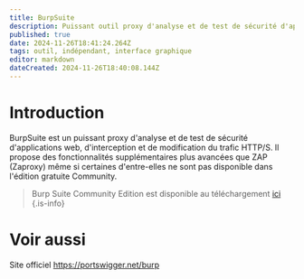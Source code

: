 ```yaml
---
title: BurpSuite
description: Puissant outil proxy d'analyse et de test de sécurité d'applications web, d'interception et de modification du trafic HTTP/S.
published: true
date: 2024-11-26T18:41:24.264Z
tags: outil, indépendant, interface graphique
editor: markdown
dateCreated: 2024-11-26T18:40:08.144Z
---
```


# Introduction

BurpSuite est un puissant proxy d'analyse et de test de sécurité d'applications web, d'interception et de modification du trafic HTTP/S. Il propose des fonctionnalités supplémentaires plus avancées que ZAP (Zaproxy) même si certaines d'entre-elles ne sont pas disponible dans l'édition gratuite Community.

> Burp Suite Community Edition est disponible au téléchargement [ici](https://portswigger.net/burp/communitydownload)
> {.is-info}

# Voir aussi

Site officiel
https://portswigger.net/burp
